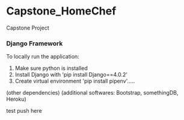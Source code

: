 # Capstone_HomeChef
Capstone Project

### Django Framework
To locally run the application:
1. Make sure python is installed
2. Install Django with 'pip install Django==4.0.2'
3. Create virtual environment 'pip install pipenv'.....

(other dependencies)
(additional softwares: Bootstrap, somethingDB, Heroku)

test push here
